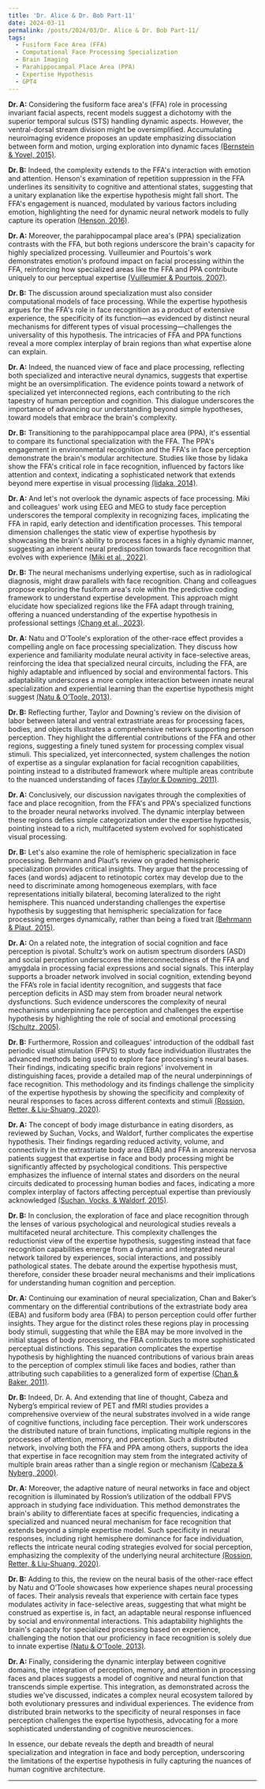 ```yaml
---
title: 'Dr. Alice & Dr. Bob Part-11'
date: 2024-03-11
permalink: /posts/2024/03/Dr. Alice & Dr. Bob Part-11/
tags:
  - Fusiform Face Area (FFA)
  - Computational Face Processing Specialization
  - Brain Imaging
  - Parahippocampal Place Area (PPA) 
  - Expertise Hypothesis
  - GPT4
---
```


**Dr. A:** Considering the fusiform face area's (FFA) role in processing invariant facial aspects, recent models suggest a dichotomy with the superior temporal sulcus (STS) handling dynamic aspects. However, the ventral-dorsal stream division might be oversimplified. Accumulating neuroimaging evidence proposes an update emphasizing dissociation between form and motion, urging exploration into dynamic faces [(Bernstein & Yovel, 2015)](https://consensus.app/papers/pathways-face-processing-evaluation-models-bernstein/688f1ba637d3519c848ac4b074fcafbc/?utm_source=chatgpt).

**Dr. B:** Indeed, the complexity extends to the FFA's interaction with emotion and attention. Henson's examination of repetition suppression in the FFA underlines its sensitivity to cognitive and attentional states, suggesting that a unitary explanation like the expertise hypothesis might fall short. The FFA's engagement is nuanced, modulated by various factors including emotion, highlighting the need for dynamic neural network models to fully capture its operation [(Henson, 2016)](https://consensus.app/papers/repetition-suppression-faces-face-area-journey-henson/c72fef0c67c45cd7ac9a84d49a0053be/?utm_source=chatgpt).

**Dr. A:** Moreover, the parahippocampal place area's (PPA) specialization contrasts with the FFA, but both regions underscore the brain's capacity for highly specialized processing. Vuilleumier and Pourtois's work demonstrates emotion's profound impact on facial processing within the FFA, reinforcing how specialized areas like the FFA and PPA contribute uniquely to our perceptual expertise [(Vuilleumier & Pourtois, 2007)](https://consensus.app/papers/distributed-brain-mechanisms-emotion-face-perception-vuilleumier/678b4ca165b05fc88287f3289862a6ed/?utm_source=chatgpt).

**Dr. B:** The discussion around specialization must also consider computational models of face processing. While the expertise hypothesis argues for the FFA's role in face recognition as a product of extensive experience, the specificity of its function—as evidenced by distinct neural mechanisms for different types of visual processing—challenges the universality of this hypothesis. The intricacies of FFA and PPA functions reveal a more complex interplay of brain regions than what expertise alone can explain.

**Dr. A:** Indeed, the nuanced view of face and place processing, reflecting both specialized and interactive neural dynamics, suggests that expertise might be an oversimplification. The evidence points toward a network of specialized yet interconnected regions, each contributing to the rich tapestry of human perception and cognition. This dialogue underscores the importance of advancing our understanding beyond simple hypotheses, toward models that embrace the brain's complexity.

**Dr. B:** Transitioning to the parahippocampal place area (PPA), it's essential to compare its functional specialization with the FFA. The PPA's engagement in environmental recognition and the FFA's in face perception demonstrate the brain's modular architecture. Studies like those by Iidaka show the FFA's critical role in face recognition, influenced by factors like attention and context, indicating a sophisticated network that extends beyond mere expertise in visual processing [(Iidaka, 2014)](https://consensus.app/papers/fusiform-gyrus-sulcus-face-perception-recognition-review-iidaka/9afac691990b500b94ec521b56080e0e/?utm_source=chatgpt).

**Dr. A:** And let's not overlook the dynamic aspects of face processing. Miki and colleagues' work using EEG and MEG to study face perception underscores the temporal complexity in recognizing faces, implicating the FFA in rapid, early detection and identification processes. This temporal dimension challenges the static view of expertise hypothesis by showcasing the brain's ability to process faces in a highly dynamic manner, suggesting an inherent neural predisposition towards face recognition that evolves with experience [(Miki et al., 2022)](https://consensus.app/papers/human-face-perception-using-electroencephalography-miki/922ce16b6f325e2eaf80ed15828bf022/?utm_source=chatgpt).

**Dr. B:** The neural mechanisms underlying expertise, such as in radiological diagnosis, might draw parallels with face recognition. Chang and colleagues propose exploring the fusiform area's role within the predictive coding framework to understand expertise development. This approach might elucidate how specialized regions like the FFA adapt through training, offering a nuanced understanding of the expertise hypothesis in professional settings [(Chang et al., 2023)](https://consensus.app/papers/review-basis-expertise-chang/d0f4afee64f3567cb573fcebb5595e30/?utm_source=chatgpt).

**Dr. A:** Natu and O’Toole's exploration of the other-race effect provides a compelling angle on face processing specialization. They discuss how experience and familiarity modulate neural activity in face-selective areas, reinforcing the idea that specialized neural circuits, including the FFA, are highly adaptable and influenced by social and environmental factors. This adaptability underscores a more complex interaction between innate neural specialization and experiential learning than the expertise hypothesis might suggest [(Natu & O’Toole, 2013)](https://consensus.app/papers/perspectives-otherrace-effect-natu/46937bdc37aa5472b5880105650229a6/?utm_source=chatgpt).

**Dr. B:** Reflecting further, Taylor and Downing's review on the division of labor between lateral and ventral extrastriate areas for processing faces, bodies, and objects illustrates a comprehensive network supporting person perception. They highlight the differential contributions of the FFA and other regions, suggesting a finely tuned system for processing complex visual stimuli. This specialized, yet interconnected, system challenges the notion of expertise as a singular explanation for facial recognition capabilities, pointing instead to a distributed framework where multiple areas contribute to the nuanced understanding of faces [(Taylor & Downing, 2011)](https://consensus.app/papers/division-labor-lateral-ventral-extrastriate-taylor/310d1112e591590dad5da426327235d7/?utm_source=chatgpt).

**Dr. A:** Conclusively, our discussion navigates through the complexities of face and place recognition, from the FFA's and PPA's specialized functions to the broader neural networks involved. The dynamic interplay between these regions defies simple categorization under the expertise hypothesis, pointing instead to a rich, multifaceted system evolved for sophisticated visual processing.

**Dr. B:** Let's also examine the role of hemispheric specialization in face processing. Behrmann and Plaut’s review on graded hemispheric specialization provides critical insights. They argue that the processing of faces (and words) adjacent to retinotopic cortex may develop due to the need to discriminate among homogeneous exemplars, with face representations initially bilateral, becoming lateralized to the right hemisphere. This nuanced understanding challenges the expertise hypothesis by suggesting that hemispheric specialization for face processing emerges dynamically, rather than being a fixed trait [(Behrmann & Plaut, 2015)](https://consensus.app/papers/vision-graded-specialization-behrmann/6b8e2d3fb5ce55d3b441574e3fad51f7/?utm_source=chatgpt).

**Dr. A:** On a related note, the integration of social cognition and face perception is pivotal. Schultz’s work on autism spectrum disorders (ASD) and social perception underscores the interconnectedness of the FFA and amygdala in processing facial expressions and social signals. This interplay supports a broader network involved in social cognition, extending beyond the FFA’s role in facial identity recognition, and suggests that face perception deficits in ASD may stem from broader neural network dysfunctions. Such evidence underscores the complexity of neural mechanisms underpinning face perception and challenges the expertise hypothesis by highlighting the role of social and emotional processing [(Schultz, 2005)](https://consensus.app/papers/deficits-perception-autism-role-amygdala-fusiform-face-schultz/ada0d8be458d5cfe8763c15b7782ed6f/?utm_source=chatgpt).

**Dr. B:** Furthermore, Rossion and colleagues' introduction of the oddball fast periodic visual stimulation (FPVS) to study face individuation illustrates the advanced methods being used to explore face processing's neural bases. Their findings, indicating specific brain regions' involvement in distinguishing faces, provide a detailed map of the neural underpinnings of face recognition. This methodology and its findings challenge the simplicity of the expertise hypothesis by showing the specificity and complexity of neural responses to faces across different contexts and stimuli [(Rossion, Retter, & Liu-Shuang, 2020)](https://consensus.app/papers/understanding-individuation-faces-fast-stimulation-rossion/c246c9d51eae59dca4022baae32098a9/?utm_source=chatgpt).

**Dr. A:** The concept of body image disturbance in eating disorders, as reviewed by Suchan, Vocks, and Waldorf, further complicates the expertise hypothesis. Their findings regarding reduced activity, volume, and connectivity in the extrastriate body area (EBA) and FFA in anorexia nervosa patients suggest that expertise in face and body processing might be significantly affected by psychological conditions. This perspective emphasizes the influence of internal states and disorders on the neural circuits dedicated to processing human bodies and faces, indicating a more complex interplay of factors affecting perceptual expertise than previously acknowledged [(Suchan, Vocks, & Waldorf, 2015)](https://consensus.app/papers/alterations-activity-volume-connectivity-suchan/5e6d0a735ed05818804965503d88ea15/?utm_source=chatgpt).

**Dr. B:** In conclusion, the exploration of face and place recognition through the lenses of various psychological and neurological studies reveals a multifaceted neural architecture. This complexity challenges the reductionist view of the expertise hypothesis, suggesting instead that face recognition capabilities emerge from a dynamic and integrated neural network tailored by experiences, social interactions, and possibly pathological states. The debate around the expertise hypothesis must, therefore, consider these broader neural mechanisms and their implications for understanding human cognition and perception.

**Dr. A:** Continuing our examination of neural specialization, Chan and Baker’s commentary on the differential contributions of the extrastriate body area (EBA) and fusiform body area (FBA) to person perception could offer further insights. They argue for the distinct roles these regions play in processing body stimuli, suggesting that while the EBA may be more involved in the initial stages of body processing, the FBA contributes to more sophisticated perceptual distinctions. This separation complicates the expertise hypothesis by highlighting the nuanced contributions of various brain areas to the perception of complex stimuli like faces and bodies, rather than attributing such capabilities to a generalized form of expertise [(Chan & Baker, 2011)](https://consensus.app/papers/contributions-regions-person-perception-chan/d2551dafc1a355a09c4a450de0724c50/?utm_source=chatgpt).

**Dr. B:** Indeed, Dr. A. And extending that line of thought, Cabeza and Nyberg’s empirical review of PET and fMRI studies provides a comprehensive overview of the neural substrates involved in a wide range of cognitive functions, including face perception. Their work underscores the distributed nature of brain functions, implicating multiple regions in the processes of attention, memory, and perception. Such a distributed network, involving both the FFA and PPA among others, supports the idea that expertise in face recognition may stem from the integrated activity of multiple brain areas rather than a single region or mechanism [(Cabeza & Nyberg, 2000)](https://consensus.app/papers/imaging-cognition-empirical-review-fmri-studies-cabeza/27f7ba16b4a7582f807a678929964f16/?utm_source=chatgpt).

**Dr. A:** Moreover, the adaptive nature of neural networks in face and object recognition is illuminated by Rossion’s utilization of the oddball FPVS approach in studying face individuation. This method demonstrates the brain's ability to differentiate faces at specific frequencies, indicating a specialized and nuanced neural mechanism for face recognition that extends beyond a simple expertise model. Such specificity in neural responses, including right hemisphere dominance for face individuation, reflects the intricate neural coding strategies evolved for social perception, emphasizing the complexity of the underlying neural architecture [(Rossion, Retter, & Liu-Shuang, 2020)](https://consensus.app/papers/understanding-individuation-faces-fast-stimulation-rossion/c246c9d51eae59dca4022baae32098a9/?utm_source=chatgpt).

**Dr. B:** Adding to this, the review on the neural basis of the other-race effect by Natu and O’Toole showcases how experience shapes neural processing of faces. Their analysis reveals that experience with certain face types modulates activity in face-selective areas, suggesting that what might be construed as expertise is, in fact, an adaptable neural response influenced by social and environmental interactions. This adaptability highlights the brain's capacity for specialized processing based on experience, challenging the notion that our proficiency in face recognition is solely due to innate expertise [(Natu & O’Toole, 2013)](https://consensus.app/papers/perspectives-otherrace-effect-natu/46937bdc37aa5472b5880105650229a6/?utm_source=chatgpt).

**Dr. A:** Finally, considering the dynamic interplay between cognitive domains, the integration of perception, memory, and attention in processing faces and places suggests a model of cognitive and neural function that transcends simple expertise. This integration, as demonstrated across the studies we've discussed, indicates a complex neural ecosystem tailored by both evolutionary pressures and individual experiences. The evidence from distributed brain networks to the specificity of neural responses in face perception challenges the expertise hypothesis, advocating for a more sophisticated understanding of cognitive neurosciences.

In essence, our debate reveals the depth and breadth of neural specialization and integration in face and body perception, underscoring the limitations of the expertise hypothesis in fully capturing the nuances of human cognitive architecture.

---